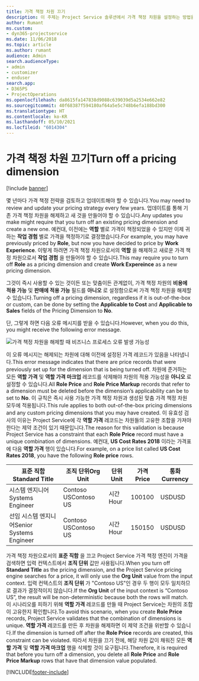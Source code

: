 ```yaml
---
title: 가격 책정 차원 끄기
description: 이 주제는 Project Service 솔루션에서 가격 책정 차원을 설정하는 방법을 보여줍니다.
author: Rumant
ms.custom:
- dyn365-projectservice
ms.date: 11/06/2018
ms.topic: article
ms.author: rumant
audience: Admin
search.audienceType:
- admin
- customizer
- enduser
search.app:
- D365PS
- ProjectOperations
ms.openlocfilehash: da8615fa147838d9088c639039d5a2534e662e82
ms.sourcegitcommit: 40f68387f594180af64a5e5c748b6efa188bd300
ms.translationtype: HT
ms.contentlocale: ko-KR
ms.lasthandoff: 05/10/2021
ms.locfileid: "6014304"
---
```

# <a name="turn-off-a-pricing-dimension"></a><span data-ttu-id="0e67f-103">가격 책정 차원 끄기</span><span class="sxs-lookup"><span data-stu-id="0e67f-103">Turn off a pricing dimension</span></span>

[!include [banner](../includes/psa-now-project-operations.md)]

<span data-ttu-id="0e67f-104">몇 년마다 가격 책정 전략을 검토하고 업데이트해야 할 수 있습니다.</span><span class="sxs-lookup"><span data-stu-id="0e67f-104">You may need to review and update your pricing strategy every few years.</span></span> <span data-ttu-id="0e67f-105">업데이트를 통해 기존 가격 책정 차원을 해제하고 새 것을 만들어야 할 수 있습니다.</span><span class="sxs-lookup"><span data-stu-id="0e67f-105">Any updates you make might require that you turn off an existing pricing dimension and create a new one.</span></span> <span data-ttu-id="0e67f-106">예컨대, 이전에는 **역할** 별로 가격이 책정되었을 수 있지만 이제 귀하는 **작업 경험** 별로 가격을 책정하기로 결정했습니다.</span><span class="sxs-lookup"><span data-stu-id="0e67f-106">For example, you may have previously priced by **Role**, but now you have decided to price by **Work Experience**.</span></span> <span data-ttu-id="0e67f-107">이렇게 하려면 가격 책정 차원으로서의 **역할** 을 해제하고 새로운 가격 책정 차원으로서 **작업 경험** 을 만들어야 할 수 있습니다.</span><span class="sxs-lookup"><span data-stu-id="0e67f-107">This may require you to turn off **Role** as a pricing dimension and create **Work Expereince** as a new pricing dimension.</span></span> 

<span data-ttu-id="0e67f-108">그것이 즉시 사용할 수 있는 것이든 또는 맞춤이든 관계없이, 가격 책정 차원의 **비용에 적용 가능** 및 **판매에 적용 가능** 필드를 **아니오** 로 설정함으로써 가격 책정 차원을 해제할 수 있습니다.</span><span class="sxs-lookup"><span data-stu-id="0e67f-108">Turning off a pricing dimension, regardless if it is out-of-the-box or custom, can be done by setting the **Applicable to Cost** and **Applicable to Sales** fields of the Pricing Dimension to **No**.</span></span>

<span data-ttu-id="0e67f-109">단, 그렇게 하면 다음 오류 메시지를 받을 수 있습니다.</span><span class="sxs-lookup"><span data-stu-id="0e67f-109">However, when you do this, you might receive the following error message.</span></span>

![가격 책정 차원을 해제할 때 비즈니스 프로세스 오류 발생 가능성](media/Business-Process-Error.png)


<span data-ttu-id="0e67f-111">이 오류 메시지는 해제되는 차원에 대해 이전에 설정된 가격 레코드가 있음을 나타냅니다.</span><span class="sxs-lookup"><span data-stu-id="0e67f-111">This error message indicates that there are price records that were previously set up for the dimension that is being turned off.</span></span> <span data-ttu-id="0e67f-112">차원에 준거하는 모든 **역할 가격** 및 **역할 가격 마크업** 레코드를 삭제해야 차원의 적용 가능성을 **아니오** 로 설정할 수 있습니다.</span><span class="sxs-lookup"><span data-stu-id="0e67f-112">All **Role Price** and **Role Price Markup** records that refer to a dimension must be deleted before the dimension’s applicability can be to set to **No**.</span></span> <span data-ttu-id="0e67f-113">이 규칙은 즉시 사용 가능한 가격 책정 차원과 생성된 맞춤 가격 책정 차원 모두에 적용됩니다.</span><span class="sxs-lookup"><span data-stu-id="0e67f-113">This rule applies to both out-of-the-box pricing dimensions and any custom pricing dimensions that you may have created.</span></span> <span data-ttu-id="0e67f-114">이 유효성 검사의 이유는 Project Service에 각 **역할 가격** 레코드는 차원들의 고유한 조합을 가져야 한다는 제약 조건이 있기 때문입니다.</span><span class="sxs-lookup"><span data-stu-id="0e67f-114">The reason for this validation is because Project Service has a constraint that each **Role Price** record must have a unique combination of dimensions.</span></span> <span data-ttu-id="0e67f-115">예컨대, **US Cost Rates 2018** 이라는 가격표에 다음 **역할 가격** 행이 있습니다.</span><span class="sxs-lookup"><span data-stu-id="0e67f-115">For example, on a price list called **US Cost Rates 2018**, you have the following **Role price** rows.</span></span> 

| <span data-ttu-id="0e67f-116">표준 직함</span><span class="sxs-lookup"><span data-stu-id="0e67f-116">Standard Title</span></span>         | <span data-ttu-id="0e67f-117">조직 단위</span><span class="sxs-lookup"><span data-stu-id="0e67f-117">Org Unit</span></span>    |<span data-ttu-id="0e67f-118">단위</span><span class="sxs-lookup"><span data-stu-id="0e67f-118">Unit</span></span>   |<span data-ttu-id="0e67f-119">가격</span><span class="sxs-lookup"><span data-stu-id="0e67f-119">Price</span></span>  |<span data-ttu-id="0e67f-120">통화</span><span class="sxs-lookup"><span data-stu-id="0e67f-120">Currency</span></span>  |
| -----------------------|-------------|-------|-------|----------|
| <span data-ttu-id="0e67f-121">시스템 엔지니어</span><span class="sxs-lookup"><span data-stu-id="0e67f-121">Systems Engineer</span></span>|<span data-ttu-id="0e67f-122">Contoso US</span><span class="sxs-lookup"><span data-stu-id="0e67f-122">Contoso US</span></span>|<span data-ttu-id="0e67f-123">시간</span><span class="sxs-lookup"><span data-stu-id="0e67f-123">Hour</span></span>| <span data-ttu-id="0e67f-124">100</span><span class="sxs-lookup"><span data-stu-id="0e67f-124">100</span></span>|<span data-ttu-id="0e67f-125">USD</span><span class="sxs-lookup"><span data-stu-id="0e67f-125">USD</span></span>|
| <span data-ttu-id="0e67f-126">선임 시스템 엔지니어</span><span class="sxs-lookup"><span data-stu-id="0e67f-126">Senior Systems Engineer</span></span>|<span data-ttu-id="0e67f-127">Contoso US</span><span class="sxs-lookup"><span data-stu-id="0e67f-127">Contoso US</span></span>|<span data-ttu-id="0e67f-128">시간</span><span class="sxs-lookup"><span data-stu-id="0e67f-128">Hour</span></span>| <span data-ttu-id="0e67f-129">150</span><span class="sxs-lookup"><span data-stu-id="0e67f-129">150</span></span>| <span data-ttu-id="0e67f-130">USD</span><span class="sxs-lookup"><span data-stu-id="0e67f-130">USD</span></span>|


<span data-ttu-id="0e67f-131">가격 책정 차원으로서의 **표준 직함** 을 끄고 Project Service 가격 책정 엔진이 가격을 검색하면 입력 컨텍스트에서 **조직 단위** 값만 사용됩니다.</span><span class="sxs-lookup"><span data-stu-id="0e67f-131">When you turn off **Standard Title** as the pricing dimension, and the Project Service pricing engine searches for a price, it will only use the **Org Unit** value from the input context.</span></span> <span data-ttu-id="0e67f-132">입력 컨텍스트의 **조직 단위** 가 "Contoso US"인 경우 두 행이 모두 일치하므로 결과가 결정적이지 않습니다.</span><span class="sxs-lookup"><span data-stu-id="0e67f-132">If the **Org Unit** of the input context is “Contoso US”, the result will be non-deterministic because both the rows will match.</span></span> <span data-ttu-id="0e67f-133">이 시나리오를 피하기 위해 **역할 가격** 레코드를 만들 때 Project Service는 차원의 조합이 고유한지 확인합니다.</span><span class="sxs-lookup"><span data-stu-id="0e67f-133">To avoid this scenario, when you create **Role Price** records, Project Service validates that the combination of dimensions is unique.</span></span> <span data-ttu-id="0e67f-134">**역할 가격** 레코드를 만든 후 차원을 해제하면 이 제약 조건을 위반할 수 있습니다.</span><span class="sxs-lookup"><span data-stu-id="0e67f-134">If the dimension is turned off after the **Role Price** records are created, this constraint can be violated.</span></span> <span data-ttu-id="0e67f-135">따라서 차원을 끄기 전에, 해당 차원 값이 채워진 모든 **역할 가격** 및 **역할 가격 마크업** 행을 삭제할 것이 요구됩니다.</span><span class="sxs-lookup"><span data-stu-id="0e67f-135">Therefore, it is required that before you turn off a dimension, you delete all **Role Price** and **Role Price Markup** rows that have that dimension value populated.</span></span>



[!INCLUDE[footer-include](../includes/footer-banner.md)]